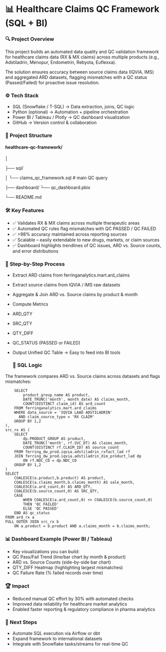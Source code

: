 # **📊 Healthcare Claims QC Framework (SQL + BI)**

### 🔍 **Project Overview**

This project builds an automated data quality and QC validation framework for healthcare claims data (RX & MX claims) across multiple products (e.g., Adstiladrin, Menopur, Endometrin, Rebyota, Euflexxa).

The solution ensures accuracy between source claims data (IQVIA, IMS) and aggregated ARD datasets, flagging mismatches with a QC status (Passed/Failed) for proactive issue resolution.

### **⚙️ Tech Stack**

- SQL (Snowflake / T-SQL) → Data extraction, joins, QC logic
- Python (optional) → Automation + pipeline orchestration
- Power BI / Tableau / Plotly → QC dashboard visualization
- GitHub → Version control & collaboration

### **📁 Project Structure**

 #### healthcare-qc-framework/
 
  │
  
  ├── sql/
  
  │   └── claims_qc_framework.sql         # main QC query
  
  ├── dashboard/
     └── qc_dashboard.pbix
       
  └── README.md

### **🛠️ Key Features**

- ✅ Validates RX & MX claims across multiple therapeutic areas
- ✅ Automated QC rules flag mismatches with QC PASSED / QC FAILED
- ✅ >98% accuracy maintained across reporting sources
- ✅ Scalable – easily extendable to new drugs, markets, or claim sources
- ✅ Dashboard highlights trendlines of QC issues, ARD vs. Source counts, and error distributions

### **🚀 Step-by-Step Process**

- Extract ARD claims from ferringanalytics.mart.ard_claims
- Extract source claims from IQVIA / IMS raw datasets
- Aggregate & Join ARD vs. Source claims by product & month
- Compute Metrics
- ARD_QTY
- SRC_QTY
- QTY_DIFF
- QC_STATUS (PASSED or FAILED)
- Output Unified QC Table → Easy to feed into BI tools

  ### **🚀 SQL Logic**

The framework compares ARD vs. Source claims across datasets and flags mismatches:

``` WITH ard_rx AS (
    SELECT  
        product_group_name AS product,
        DATE_TRUNC('month', month_date) AS claims_month,
        COUNT(DISTINCT claim_id) AS ard_count
    FROM ferringanalytics.mart.ard_claims
    WHERE data_source = 'IQVIA LAAD ADSTILADRIN'
      AND claim_source_type = 'RX CLAIM'
    GROUP BY 1,2
),
src_rx AS (
    SELECT
        dp.PRODUCT_GROUP AS product,
        DATE_TRUNC('month', rf.SVC_DT) AS claims_month,
        COUNT(DISTINCT rf.CLAIM_ID) AS source_count
    FROM ferring_dw_prod.iqvia.adstiladrin_rxfact_lad rf
    JOIN ferring_dw_prod.iqvia.adstiladrin_dim_product_lad dp
        ON rf.NDC_CD = dp.NDC_CD
    GROUP BY 1,2
)
SELECT 
    COALESCE(a.product,b.product) AS product,
    COALESCE(a.claims_month,b.claims_month) AS sale_month,
    COALESCE(a.ard_count,0) AS ARD_QTY,
    COALESCE(b.source_count,0) AS SRC_QTY,
    CASE 
        WHEN COALESCE(a.ard_count,0) <> COALESCE(b.source_count,0) 
        THEN 'QC FAILED'
        ELSE 'QC PASSED'
    END AS qc_status
FROM ard_rx a
FULL OUTER JOIN src_rx b
    ON a.product = b.product AND a.claims_month = b.claims_month;
```

### **📊 Dashboard Example (Power BI / Tableau)**

- Key visualizations you can build:
- QC Pass/Fail Trend (line/bar chart by month & product)
- ARD vs. Source Counts (side-by-side bar chart)
- QTY_DIFF Heatmap (highlighting largest mismatches)
- QC Failure Rate (% failed records over time)

### **🏆 Impact**

- Reduced manual QC effort by 30% with automated checks
- Improved data reliability for healthcare market analytics
- Enabled faster reporting & regulatory compliance in pharma analytics

### **🔮 Next Steps**

- Automate SQL execution via Airflow or dbt
- Expand framework to international datasets
- Integrate with Snowflake tasks/streams for real-time QC
